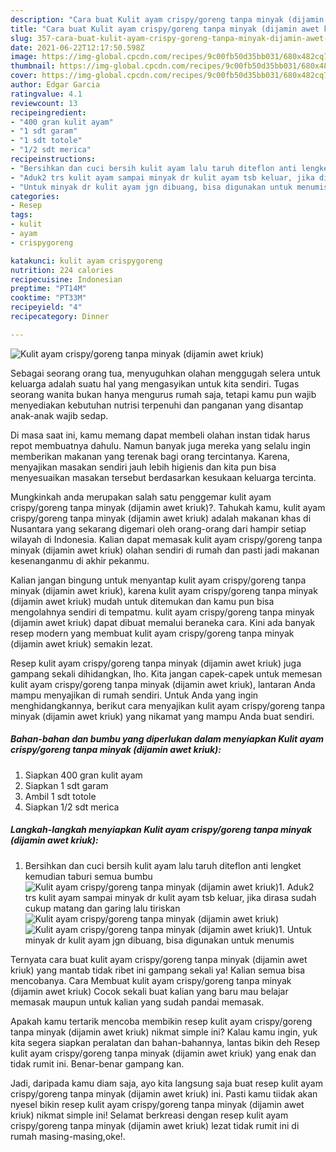 ```yaml
---
description: "Cara buat Kulit ayam crispy/goreng tanpa minyak (dijamin awet kriuk) yang enak dan Mudah Dibuat"
title: "Cara buat Kulit ayam crispy/goreng tanpa minyak (dijamin awet kriuk) yang enak dan Mudah Dibuat"
slug: 357-cara-buat-kulit-ayam-crispy-goreng-tanpa-minyak-dijamin-awet-kriuk-yang-enak-dan-mudah-dibuat
date: 2021-06-22T12:17:50.598Z
image: https://img-global.cpcdn.com/recipes/9c00fb50d35bb031/680x482cq70/kulit-ayam-crispygoreng-tanpa-minyak-dijamin-awet-kriuk-foto-resep-utama.jpg
thumbnail: https://img-global.cpcdn.com/recipes/9c00fb50d35bb031/680x482cq70/kulit-ayam-crispygoreng-tanpa-minyak-dijamin-awet-kriuk-foto-resep-utama.jpg
cover: https://img-global.cpcdn.com/recipes/9c00fb50d35bb031/680x482cq70/kulit-ayam-crispygoreng-tanpa-minyak-dijamin-awet-kriuk-foto-resep-utama.jpg
author: Edgar Garcia
ratingvalue: 4.1
reviewcount: 13
recipeingredient:
- "400 gran kulit ayam"
- "1 sdt garam"
- "1 sdt totole"
- "1/2 sdt merica"
recipeinstructions:
- "Bersihkan dan cuci bersih kulit ayam lalu taruh diteflon anti lengket kemudian taburi semua bumbu"
- "Aduk2 trs kulit ayam sampai minyak dr kulit ayam tsb keluar, jika dirasa sudah cukup matang dan garing lalu tiriskan"
- "Untuk minyak dr kulit ayam jgn dibuang, bisa digunakan untuk menumis"
categories:
- Resep
tags:
- kulit
- ayam
- crispygoreng

katakunci: kulit ayam crispygoreng 
nutrition: 224 calories
recipecuisine: Indonesian
preptime: "PT14M"
cooktime: "PT33M"
recipeyield: "4"
recipecategory: Dinner

---
```



![Kulit ayam crispy/goreng tanpa minyak (dijamin awet kriuk)](https://img-global.cpcdn.com/recipes/9c00fb50d35bb031/680x482cq70/kulit-ayam-crispygoreng-tanpa-minyak-dijamin-awet-kriuk-foto-resep-utama.jpg)

Sebagai seorang orang tua, menyuguhkan olahan menggugah selera untuk keluarga adalah suatu hal yang mengasyikan untuk kita sendiri. Tugas seorang  wanita bukan hanya mengurus rumah saja, tetapi kamu pun wajib menyediakan kebutuhan nutrisi terpenuhi dan panganan yang disantap anak-anak wajib sedap.

Di masa  saat ini, kamu memang dapat membeli olahan instan tidak harus repot membuatnya dahulu. Namun banyak juga mereka yang selalu ingin memberikan makanan yang terenak bagi orang tercintanya. Karena, menyajikan masakan sendiri jauh lebih higienis dan kita pun bisa menyesuaikan masakan tersebut berdasarkan kesukaan keluarga tercinta. 



Mungkinkah anda merupakan salah satu penggemar kulit ayam crispy/goreng tanpa minyak (dijamin awet kriuk)?. Tahukah kamu, kulit ayam crispy/goreng tanpa minyak (dijamin awet kriuk) adalah makanan khas di Nusantara yang sekarang digemari oleh orang-orang dari hampir setiap wilayah di Indonesia. Kalian dapat memasak kulit ayam crispy/goreng tanpa minyak (dijamin awet kriuk) olahan sendiri di rumah dan pasti jadi makanan kesenanganmu di akhir pekanmu.

Kalian jangan bingung untuk menyantap kulit ayam crispy/goreng tanpa minyak (dijamin awet kriuk), karena kulit ayam crispy/goreng tanpa minyak (dijamin awet kriuk) mudah untuk ditemukan dan kamu pun bisa mengolahnya sendiri di tempatmu. kulit ayam crispy/goreng tanpa minyak (dijamin awet kriuk) dapat dibuat memalui beraneka cara. Kini ada banyak resep modern yang membuat kulit ayam crispy/goreng tanpa minyak (dijamin awet kriuk) semakin lezat.

Resep kulit ayam crispy/goreng tanpa minyak (dijamin awet kriuk) juga gampang sekali dihidangkan, lho. Kita jangan capek-capek untuk memesan kulit ayam crispy/goreng tanpa minyak (dijamin awet kriuk), lantaran Anda mampu menyajikan di rumah sendiri. Untuk Anda yang ingin menghidangkannya, berikut cara menyajikan kulit ayam crispy/goreng tanpa minyak (dijamin awet kriuk) yang nikamat yang mampu Anda buat sendiri.

<!--inarticleads1-->

##### Bahan-bahan dan bumbu yang diperlukan dalam menyiapkan Kulit ayam crispy/goreng tanpa minyak (dijamin awet kriuk):

1. Siapkan 400 gran kulit ayam
1. Siapkan 1 sdt garam
1. Ambil 1 sdt totole
1. Siapkan 1/2 sdt merica




<!--inarticleads2-->

##### Langkah-langkah menyiapkan Kulit ayam crispy/goreng tanpa minyak (dijamin awet kriuk):

1. Bersihkan dan cuci bersih kulit ayam lalu taruh diteflon anti lengket kemudian taburi semua bumbu
<img src="https://img-global.cpcdn.com/steps/777183805f014e71/160x128cq70/kulit-ayam-crispygoreng-tanpa-minyak-dijamin-awet-kriuk-langkah-memasak-1-foto.jpg" alt="Kulit ayam crispy/goreng tanpa minyak (dijamin awet kriuk)">1. Aduk2 trs kulit ayam sampai minyak dr kulit ayam tsb keluar, jika dirasa sudah cukup matang dan garing lalu tiriskan
<img src="https://img-global.cpcdn.com/steps/a6a299a8dc31fb20/160x128cq70/kulit-ayam-crispygoreng-tanpa-minyak-dijamin-awet-kriuk-langkah-memasak-2-foto.jpg" alt="Kulit ayam crispy/goreng tanpa minyak (dijamin awet kriuk)"><img src="https://img-global.cpcdn.com/steps/7367b9f247f68aa9/160x128cq70/kulit-ayam-crispygoreng-tanpa-minyak-dijamin-awet-kriuk-langkah-memasak-2-foto.jpg" alt="Kulit ayam crispy/goreng tanpa minyak (dijamin awet kriuk)">1. Untuk minyak dr kulit ayam jgn dibuang, bisa digunakan untuk menumis




Ternyata cara buat kulit ayam crispy/goreng tanpa minyak (dijamin awet kriuk) yang mantab tidak ribet ini gampang sekali ya! Kalian semua bisa mencobanya. Cara Membuat kulit ayam crispy/goreng tanpa minyak (dijamin awet kriuk) Cocok sekali buat kalian yang baru mau belajar memasak maupun untuk kalian yang sudah pandai memasak.

Apakah kamu tertarik mencoba membikin resep kulit ayam crispy/goreng tanpa minyak (dijamin awet kriuk) nikmat simple ini? Kalau kamu ingin, yuk kita segera siapkan peralatan dan bahan-bahannya, lantas bikin deh Resep kulit ayam crispy/goreng tanpa minyak (dijamin awet kriuk) yang enak dan tidak rumit ini. Benar-benar gampang kan. 

Jadi, daripada kamu diam saja, ayo kita langsung saja buat resep kulit ayam crispy/goreng tanpa minyak (dijamin awet kriuk) ini. Pasti kamu tiidak akan nyesel bikin resep kulit ayam crispy/goreng tanpa minyak (dijamin awet kriuk) nikmat simple ini! Selamat berkreasi dengan resep kulit ayam crispy/goreng tanpa minyak (dijamin awet kriuk) lezat tidak rumit ini di rumah masing-masing,oke!.

